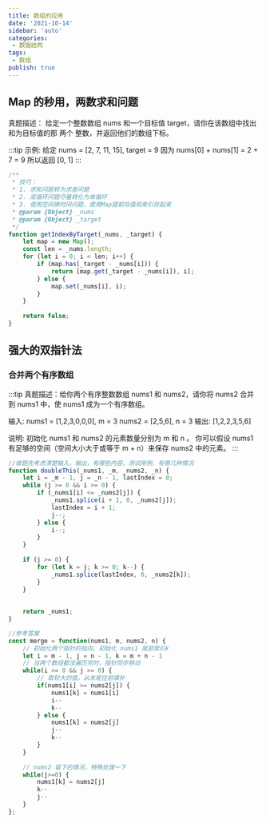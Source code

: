 ```yaml
---
title: 数组的应用
date: '2021-10-14'
sidebar: 'auto'
categories:
 - 数据结构
tags:
 - 数组
publish: true
---
```


## Map 的秒用，两数求和问题
真题描述： 给定一个整数数组 nums 和一个目标值 target，请你在该数组中找出和为目标值的那 两个 整数，并返回他们的数组下标。

:::tip
示例:
给定 nums = [2, 7, 11, 15], target = 9
因为 nums[0] + nums[1] = 2 + 7 = 9 所以返回 [0, 1]
:::

```js
/**
 * 技巧：
 * 1. 求和问题转为求差问题
 * 2. 双循环问题尽量转化为单循环
 * 3. 使用空间换时间问题，使用Map提前将值和索引存起来
 * @param {Object} _nums
 * @param {Object} _target
 */
function getIndexByTarget(_nums, _target) {
    let map = new Map();
    const len = _nums.length;
    for (let i = 0; i < len; i++) {
        if (map.has(_target - _nums[i])) {
            return [map.get(_target - _nums[i]), i];
        } else {
            map.set(_nums[i], i);
        }
    }
    
    return false;
}
```

## 强大的双指针法
### 合并两个有序数组
:::tip
真题描述：给你两个有序整数数组 nums1 和 nums2，请你将 nums2 合并到 nums1 中，使 nums1 成为一个有序数组。

输入:
nums1 = [1,2,3,0,0,0], m = 3
nums2 = [2,5,6], n = 3
输出: [1,2,2,3,5,6]

说明: 初始化 nums1 和 nums2 的元素数量分别为 m 和 n 。 你可以假设 nums1 有足够的空间（空间大小大于或等于 m + n）来保存 nums2 中的元素。
:::

```js
//做题先考虑清楚输入，输出，有哪些内容，测试用例，有哪几种情况
function doubleThis(_nums1, _m, _nums2, _n) {
    let i = _m - 1, j = _n - 1, lastIndex = 0;
    while (j >= 0 && i >= 0) {
        if (_nums1[i] <= _nums2[j]) {
            _nums1.splice(i + 1, 0, _nums2[j]);
            lastIndex = i + 1;
            j--;
        } else {
            i--;
        }
    }
    
    if (j >= 0) {
        for (let k = j; k >= 0; k--) {
            _nums1.splice(lastIndex, 0, _nums2[k]);
        }
    }
    
    
    return _nums1;
}

//参考答案
const merge = function(nums1, m, nums2, n) {
    // 初始化两个指针的指向，初始化 nums1 尾部索引k
    let i = m - 1, j = n - 1, k = m + n - 1
    // 当两个数组都没遍历完时，指针同步移动
    while(i >= 0 && j >= 0) {
        // 取较大的值，从末尾往前填补
        if(nums1[i] >= nums2[j]) {
            nums1[k] = nums1[i] 
            i-- 
            k--
        } else {
            nums1[k] = nums2[j] 
            j-- 
            k--
        }
    }
    
    // nums2 留下的情况，特殊处理一下 
    while(j>=0) {
        nums1[k] = nums2[j]  
        k-- 
        j--
    }
};
```
